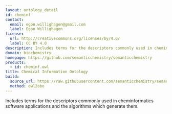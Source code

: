 ```yaml
---
layout: ontology_detail
id: cheminf
contact:
  email: egon.willighagen@gmail.com 
  label: Egon Willighagen
license:
  url: http://creativecommons.org/licenses/by/4.0/
  label: CC BY 4.0
description: Includes terms for the descriptors commonly used in cheminformatics software applications and the algorithms which generate them.
domain: biochemistry
homepage: https://github.com/semanticchemistry/semanticchemistry
products:
  - id: cheminf.owl
title: Chemical Information Ontology
build:
  source_url: https://raw.githubusercontent.com/semanticchemistry/semanticchemistry/master/ontology/cheminf.owl
  method: owl2obo
---
```


Includes terms for the descriptors commonly used in cheminformatics software applications and the algorithms which generate them.
